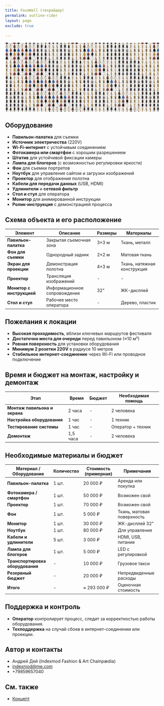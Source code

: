 ```yaml
---
title: FaceWall (техрайдер)
permalink: outline-rider
layout: page
exclude: true

---
```


![FaceWall](/facewall.png)

## **Оборудование**  
- **Павильон-палатка** для съемки  
- **Источник электричества** (220V)  
- **Wi-Fi-интернет** с устойчивым соединением  
- **Фотокамера или смартфон** с хорошим разрешением  
- **Штатив** для устойчивой фиксации камеры  
- **Лампа для блогеров** (с возможностью регулировки яркости)  
- **Фон** для съемки портретов  
- **Ноутбук** для управления сайтом и загрузки изображений  
- **Проектор** для отображения полотна  
- **Кабели для передачи данных** (USB, HDMI)  
- **Удлинители** и **сетевой фильтр**  
- **Стол и стул** для оператора  
- **Монитор** для анимированной инструкции  
- **Ролик-инструкция** с демонстрацией процесса  

## **Схема объекта и его расположение**  

| **Элемент**          | **Описание**                  | **Размеры** | **Материалы**         |
|----------------------|-----------------------------|-------------|-----------------------|
| **Павильон-палатка** | Закрытая съемочная зона      | 3×3 м       | Ткань, металл        |
| **Фон для съемки**   | Однородный задник           | 2×2 м       | Матовая ткань        |
| **Экран для проекции** | Демонстрация полотна      | 4×3 м       | Ткань, натяжная конструкция |
| **Проектор**        | Трансляция изображений       | -           | -                     |
| **Монитор с инструкцией** | Информационное сопровождение | 32"     | ЖК-дисплей            |
| **Стол и стул**     | Рабочее место оператора      | -           | Дерево, пластик       |

## **Пожелания к локации**  
- **Высокая проходимость**, вблизи ключевых маршрутов фестиваля  
- **Достаточно места для очереди** перед павильоном (≈10 м²)  
- **Ровная поверхность** для установки оборудования  
- **Минимум 2 розетки 220V** в радиусе 10 метров  
- **Стабильное интернет-соединение** через Wi-Fi или проводное подключение  

## **Время и бюджет на монтаж, настройку и демонтаж**  

| **Этап**                        | **Время** | **Бюджет** | **Необходимая помощь** |
|---------------------------------|----------|------------|-----------------------|
| **Монтаж павильона и экрана**   | 2 часа   | -          | 2 человека           |
| **Настройка оборудования**      | 1 час    | -          | 1 техник             |
| **Тестирование системы**        | 1 час    | -          | Оператор + техник    |
| **Демонтаж**                    | 1,5 часа | -          | 2 человека           |

## **Необходимые материалы и бюджет**  

| **Материал / Оборудование**  | **Количество** | **Стоимость (примерная)** | **Примечания**              |
|------------------------------|--------------|------------------------|------------------------------|
| **Павильон-палатка**         | 1 шт.       | 20 000 ₽              | Аренда или покупка          |
| **Фотокамера / смартфон**    | 1 шт.       | 50 000 ₽              | Возможен свой               |
| **Проектор**                 | 1 шт.       | 70 000 ₽              | Возможен свой               |
| **Фон**                      | 1 шт.       | 5 000 ₽               | Ткань, матовая поверхность  |
| **Монитор**                  | 1 шт.       | 30 000 ₽              | ЖК-дисплей 32"              |
| **Ноутбук**                  | 1 шт.       | 80 000 ₽              | Для управления              |
| **Кабели и удлинители**      | 5 шт.       | 3 000 ₽               | HDMI, USB, питание          |
| **Лампа для блогеров**       | 1 шт.       | 5 000 ₽               | LED с регулировкой          |
| **Транспортировка оборудования** | -        | 10 000 ₽              | Грузовое такси              |
| **Резервный бюджет**         | -          | 20 000 ₽              | Непредвиденные расходы      |
| **Итого**                    | -          | ≈ 293 000 ₽           | Оценочная стоимость         |

## **Поддержка и контроль**  
- **Оператор** контролирует процесс, следит за корректностью работы оборудования.  
- **Техподдержка** на случай сбоев в интернет-соединении или проекции.  


## Автор и контакты

+ Андрей Дей (Indexmod Fashion & Art Сhainpædia)
+ indexmod@me.com
+ +79859657040

## См. также

+ [Концепт](outline-concept)

